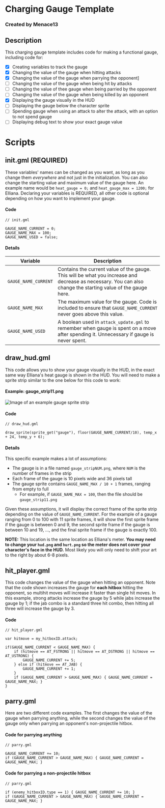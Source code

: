 # Charging Gauge Template
### Created by Menace13

## Description
This charging gauge template includes code for making a functional gauge, including code for:
- [x] Creating variables to track the gauge
- [x] Changing the value of the gauge when hitting attacks
- [x] Changing the value of the gauge when parrying the opponent]
- [ ] Changing the value of the gauge when being hit by attacks
- [ ] Changing the value of thee gauge when being parried by the opponent
- [ ] Changing the value of the gauge when being killed by an opponent
- [x] Displaying the gauge visually in the HUD
- [ ] Displaying the gauge below the character sprite
- [ ] Spending gauge when using an attack to alter the attack, with an option to not spend gauge
- [ ] Displaying debug text to show your exact gauge value 

# Scripts

## init.gml (REQUIRED)

These variables' names can be changed as you want, as long as you change them *everywhere* and not just in the initialization. You can also change the starting value and maximum value of the gauge here. An example name would be `heat_gauge = 0;` and `heat_gauge_max = 1200;` for Elliana. Declaring your variables is REQUIRED, all other code is optional depending on how you want to implement your gauge.

#### Code
```
// init.gml

GAUGE_NAME_CURRENT = 0;
GAUGE_NAME_MAX = 100;
GAUGE_NAME_USED = false;
```

#### Details
Variable             | Description
-------------------- | -----------
`GAUGE_NAME_CURRENT` | Contains the current value of the gauge. This will be what you increase and decrease as necessary. You can also change the starting value of the gauge here.
`GAUGE_NAME_MAX`     | The maximum value for the gauge. Code is included to ensure that `GAUGE_NAME_CURRENT` never goes above this value.
`GAUGE_NAME_USED`    | A boolean used in `attack_update.gml` to remember when gauge is spent on a move after spending it. Unnecessary if gauge is never spent.

## draw_hud.gml

This code allows you to show your gauge visually in the HUD, in the exact same way Elliana's heat gauge is shown in the HUD. You will need to make a sprite strip similar to the one below for this code to work:

#### Example: gauge_strip11.png

![Image of an example gauge sprite strip](https://raw.githubusercontent.com/Menace13/RoA-Workshop-Templates/master/images/gauge_strip11.png)

#### Code

```
// draw_hud.gml

draw_sprite(sprite_get("gauge"), floor(GAUGE_NAME_CURRENT/10), temp_x + 24, temp_y + 6);
```

#### Details

This specific example makes a lot of assumptions:
- The gauge is in a file named `gauge_stripNUM.png`, where `NUM` is the number of frames in the strip
- Each frame of the gauge is 10 pixels wide and 36 pixels tall
- The gauge sprite contains `GAUGE_NAME_MAX / 10 + 1` frames, ranging from empty to full
  - For example, if `GAUGE_NAME_MAX = 100`, then the file should be `gauge_strip11.png`
  
Given these assumptions, it will display the correct frame of the sprite strip depending on the value of `GAUGE_NAME_CURRENT`. For the example of a gauge ranging from 0 to 100 with 11 sprite frames, it will show the first sprite frame if the gauge is between 0 and 9, the second sprite frame if the gauge is between 10 and 19, ..., and the final sprite frame if the gauge is exactly 100.

**NOTE:** This location is the same location as Elliana's meter. **You may need to change your `hud.png` and `hurt.png` so the meter does not cover your character's face in the HUD.** Most likely you will only need to shift your art to the right by about 6-8 pixels.

## hit_player.gml

This code changes the value of the gauge when hitting an opponent. Note that the code shown increases the gauge for **each hitbox** hitting the opponent, so multihit moves will increase it faster than single hit moves. In this example, strong attacks increase the gauge by 5 while jabs increase the gauge by 1; if the jab combo is a standard three hit combo, then hitting all three will increase the gauge by 3.

#### Code

```
// hit_player.gml

var hitmove = my_hitboxID.attack;

if(GAUGE_NAME_CURRENT < GAUGE_NAME_MAX) {
	if (hitmove == AT_FSTRONG || hitmove == AT_DSTRONG || hitmove == AT_USTRONG) {
		GAUGE_NAME_CURRENT += 5;
	} else if (hitmove == AT_JAB) {
		GAUGE_NAME_CURRENT += 1;
	}
	if (GAUGE_NAME_CURRENT > GAUGE_NAME_MAX) { GAUGE_NAME_CURRENT = GAUGE_NAME_MAX; }
}
```

## parry.gml

Here are two different code examples. The first changes the value of the gauge when parrying anything, while the second changes the value of the gauge only when parrying an opponent's non-projectile hitbox.

#### Code for parrying anything

```
// parry.gml

GAUGE_NAME_CURRENT += 10;
if (GAUGE_NAME_CURRENT > GAUGE_NAME_MAX) { GAUGE_NAME_CURRENT = GAUGE_NAME_MAX; }
```

#### Code for parrying a non-projectile hitbox

```
// parry.gml

if (enemy_hitboxID.type == 1) { GAUGE_NAME_CURRENT += 10; }
if (GAUGE_NAME_CURRENT > GAUGE_NAME_MAX) { GAUGE_NAME_CURRENT = GAUGE_NAME_MAX; }
```







